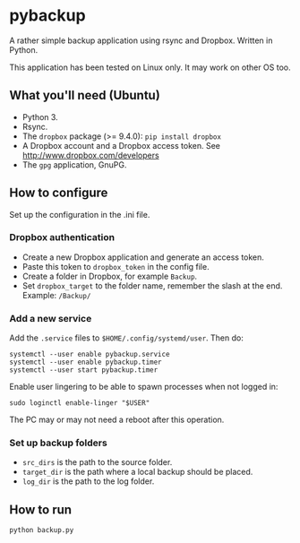 # pybackup

A rather simple backup application using rsync and Dropbox. Written in Python.

This application has been tested on Linux only. It may work on other OS too.

## What you'll need (Ubuntu)

* Python 3.
* Rsync.
* The ```dropbox``` package (>= 9.4.0): ```pip install dropbox```
* A Dropbox account and a Dropbox access token. See http://www.dropbox.com/developers
* The ```gpg``` application, GnuPG.

## How to configure

Set up the configuration in the .ini file.

### Dropbox authentication

* Create a new Dropbox application and generate an access token.
* Paste this token to ``dropbox_token`` in the config file.
* Create a folder in Dropbox, for example ``Backup``.
* Set ``dropbox_target`` to the folder name, remember the slash at the end. Example: ``/Backup/``

### Add a new service

Add the ``.service`` files to ``$HOME/.config/systemd/user``. Then do:
```
systemctl --user enable pybackup.service
systemctl --user enable pybackup.timer
systemctl --user start pybackup.timer
```

Enable user lingering to be able to spawn processes when not logged in:
```
sudo loginctl enable-linger "$USER"
```

The PC may or may not need a reboot after this operation.

### Set up backup folders

* ``src_dirs`` is the path to the source folder.
* ``target_dir`` is the path where a local backup should be placed.
* ``log_dir`` is the path to the log folder.

## How to run

```python backup.py```
